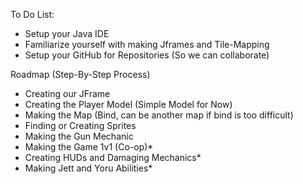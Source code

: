 To Do List:

- Setup your Java IDE
- Familiarize yourself with making Jframes and Tile-Mapping
- Setup your GitHub for Repositories (So we can collaborate)

Roadmap (Step-By-Step Process)

- Creating our JFrame
- Creating the Player Model (Simple Model for Now)
- Making the Map (Bind, can be another map if bind is too difficult)
- Finding or Creating Sprites
- Making the Gun Mechanic
- Making the Game 1v1 (Co-op)*
- Creating HUDs and Damaging Mechanics*
- Making Jett and Yoru Abilities*

